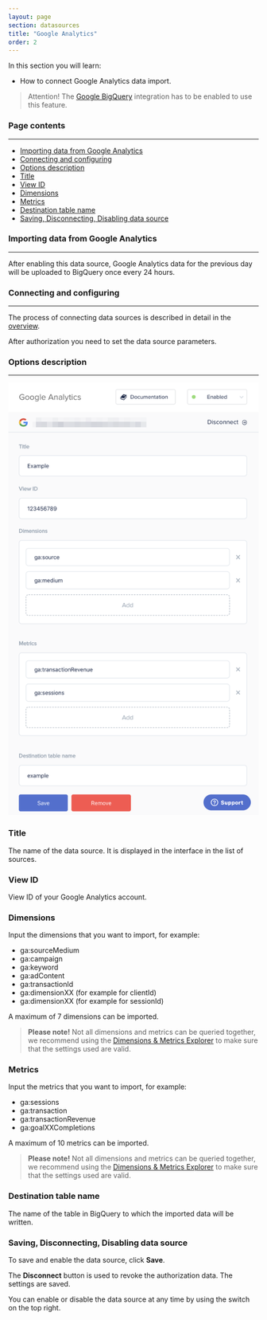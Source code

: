 ```yaml
---
layout: page
section: datasources
title: "Google Analytics"
order: 2
---
```


In this section you will learn:
* How to connect Google Analytics data import.

> Attention! The [Google BigQuery](/integrations/google-bigquery) integration has to be enabled to use this feature.

### Page contents
------
<ul class="page-navigation">
  <li><a href="#importing-data">Importing data from Google Analytics</a></li>
  <li><a href="#connecting-and-configuring">Connecting and configuring</a></li>
  <li><a href="#options-description">Options description</a></li>
  <li><a href="#title">Title</a></li>
  <li><a href="#view-id">View ID</a></li>
  <li><a href="#dimensions">Dimensions</a></li>
  <li><a href="#metrics">Metrics</a></li>
  <li><a href="#destination-table-name">Destination table name</a></li>
  <li><a href="#saving-disconnecting-disabling">Saving, Disconnecting, Disabling data source</a></li>
</ul>

### <a name="importing-data"></a>Importing data from Google Analytics
------

After enabling this data source, Google Analytics data for the previous day will be uploaded to BigQuery once every 24 hours.

### <a name="connecting-and-configuring"></a>Connecting and configuring
------

The process of connecting data sources is described in detail in the [overview](https://docs.segmentstream.com/datasources/index).

After authorization you need to set the data source parameters.

### <a name="options-description"></a>Options description
------
![](/img/ga_datasource.png)

### <a name="title"></a>Title
The name of the data source. It is displayed in the interface in the list of sources.

### <a name="view-id"></a>View ID
View ID of your Google Analytics account.

### <a name="dimensions"></a>Dimensions
Input the dimensions that you want to import, for example:
- ga:sourceMedium
- ga:campaign
- ga:keyword
- ga:adContent
- ga:transactionId
- ga:dimensionXX (for example for clientId)
- ga:dimensionXX (for example for sessionId)

A maximum of 7 dimensions can be imported.

>**Please note!** Not all dimensions and metrics can be queried together, we recommend using the [Dimensions & Metrics Explorer](https://ga-dev-tools.appspot.com/dimensions-metrics-explorer/) to make sure that the settings used are valid.

### <a name="metrics"></a>Metrics
Input the metrics that you want to import, for example:
- ga:sessions
- ga:transaction
- ga:transactionRevenue
- ga:goalXXCompletions

A maximum of 10 metrics can be imported.

>**Please note!** Not all dimensions and metrics can be queried together, we recommend using the [Dimensions & Metrics Explorer](https://ga-dev-tools.appspot.com/dimensions-metrics-explorer/) to make sure that the settings used are valid.

### <a name="destination-table-name"></a>Destination table name
The name of the table in BigQuery to which the imported data will be written.


### <a name="saving-disconnecting-disabling"></a>Saving, Disconnecting, Disabling data source
To save and enable the data source, click **Save**.

The **Disconnect** button is used to revoke the authorization data. The settings are saved.

You can enable or disable the data source at any time by using the switch on the top right.
